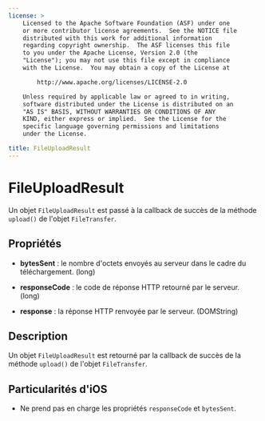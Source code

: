 ```yaml
---
license: >
    Licensed to the Apache Software Foundation (ASF) under one
    or more contributor license agreements.  See the NOTICE file
    distributed with this work for additional information
    regarding copyright ownership.  The ASF licenses this file
    to you under the Apache License, Version 2.0 (the
    "License"); you may not use this file except in compliance
    with the License.  You may obtain a copy of the License at

        http://www.apache.org/licenses/LICENSE-2.0

    Unless required by applicable law or agreed to in writing,
    software distributed under the License is distributed on an
    "AS IS" BASIS, WITHOUT WARRANTIES OR CONDITIONS OF ANY
    KIND, either express or implied.  See the License for the
    specific language governing permissions and limitations
    under the License.

title: FileUploadResult
---
```


# FileUploadResult

Un objet `FileUploadResult` est passé à la callback de succès de la méthode `upload()` de l'objet `FileTransfer`.

## Propriétés

*   **bytesSent** : le nombre d'octets envoyés au serveur dans le cadre du téléchargement. (long)

*   **responseCode** : le code de réponse HTTP retourné par le serveur. (long)

*   **response** : la réponse HTTP renvoyée par le serveur. (DOMString)

## Description

Un objet `FileUploadResult` est retourné par la callback de succès de la méthode `upload()` de l'objet `FileTransfer`.

## Particularités d'iOS

*   Ne prend pas en charge les propriétés `responseCode` et `bytesSent`.